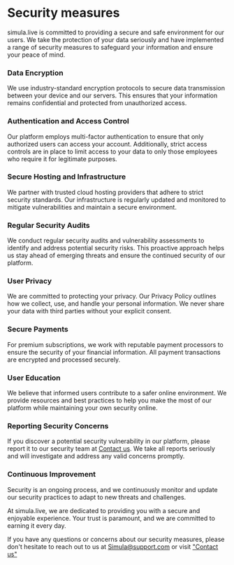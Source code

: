 ---
---

# Security measures

simula.live is committed to providing a secure and safe environment for our users. We take the protection of your data seriously and have implemented a range of security measures to safeguard your information and ensure your peace of mind.

### Data Encryption

We use industry-standard encryption protocols to secure data transmission between your device and our servers. This ensures that your information remains confidential and protected from unauthorized access.

### Authentication and Access Control

Our platform employs multi-factor authentication to ensure that only authorized users can access your account. Additionally, strict access controls are in place to limit access to your data to only those employees who require it for legitimate purposes.

### Secure Hosting and Infrastructure

We partner with trusted cloud hosting providers that adhere to strict security standards. Our infrastructure is regularly updated and monitored to mitigate vulnerabilities and maintain a secure environment.

### Regular Security Audits

We conduct regular security audits and vulnerability assessments to identify and address potential security risks. This proactive approach helps us stay ahead of emerging threats and ensure the continued security of our platform.

### User Privacy

We are committed to protecting your privacy. Our Privacy Policy outlines how we collect, use, and handle your personal information. We never share your data with third parties without your explicit consent.

### Secure Payments

For premium subscriptions, we work with reputable payment processors to ensure the security of your financial information. All payment transactions are encrypted and processed securely.

### User Education

We believe that informed users contribute to a safer online environment. We provide resources and best practices to help you make the most of our platform while maintaining your own security online.

### Reporting Security Concerns

If you discover a potential security vulnerability in our platform, please report it to our security team at [Contact us](https://simula.live/contact). We take all reports seriously and will investigate and address any valid concerns promptly.

### Continuous Improvement

Security is an ongoing process, and we continuously monitor and update our security practices to adapt to new threats and challenges.

At simula.live, we are dedicated to providing you with a secure and enjoyable experience. Your trust is paramount, and we are committed to earning it every day.

If you have any questions or concerns about our security measures, please don't hesitate to reach out to us at Simula@support.com or visit ["Contact us"](https://simula.live/contact)
